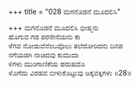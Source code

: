 +++
title = "028 ಮಗನೊಡನೆ ಮೂದಲಿಸಿ"

+++
ಮಗನೊಡನೆ ಮೂದಲಿಸಿ ಭೀಷ್ಮನು  
ಹೊಗುವ ಗಡ ಪರಸೇನೆಯನು ಕಾ  
ಳೆಗವ ನೋಡುವೆನೆಂಬವೊಲು ತಲೆದೋರಿದನು ದಿನಪ  
ನಗೆಯಡಗಿ ನಾಚಿದವು ಕುಮುದಾ  
ಳಿಗಳು ಮುಂಗಾಣಿಕೆಯ ಹರುಷದೊ  
ಳೊಗೆದು ವಿರಹವ ಬೀಳುಕೊಟ್ಟುವು ಜಕ್ಕವಕ್ಕಿಗಳು    ॥28॥